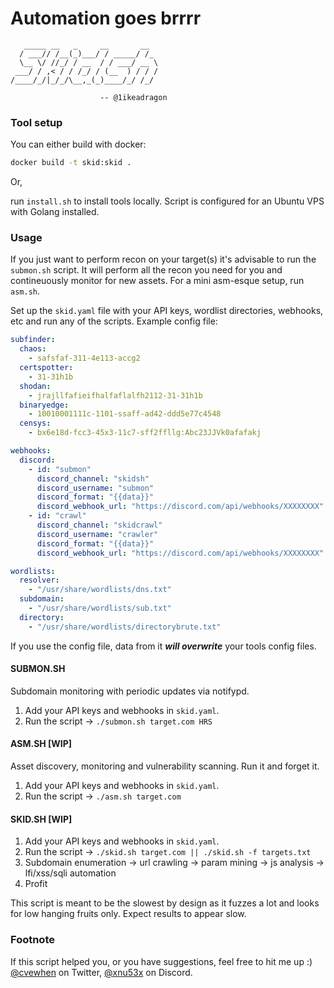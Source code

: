 # Automation goes brrrr

```
   _____ __   _     __       __
  / ___// /__(_)___/ / _____/ /_
  \__ \/ //_/ / __  / / ___/ __ \
 ___/ / ,< / / /_/ / (__  ) / / /
/____/_/|_/_/\__,_(_)____/_/ /_/

                    -- @1ikeadragon

```

### Tool setup

You can either build with docker:

```sh
docker build -t skid:skid .
```

Or,

run `install.sh` to install tools locally. Script is configured for an Ubuntu VPS with Golang installed.

### Usage

If you just want to perform recon on your target(s) it's advisable to run the `submon.sh` script. It will perform all the recon you need for you and contineuously monitor for new assets. For a mini asm-esque setup, run `asm.sh`.

Set up the `skid.yaml` file with your API keys, wordlist directories, webhooks, etc and run any of the scripts. Example config file:
```yaml
subfinder:
  chaos: 
    - safsfaf-311-4e113-accg2
  certspotter: 
    - 31-31h1b
  shodan: 
    - jrajllfafieifhalfaflalfh2112-31-31h1b
  binaryedge: 
    - 10010001111c-1101-ssaff-ad42-ddd5e77c4548
  censys: 
    - bx6e18d-fcc3-45x3-11c7-sff2ffllg:Abc23JJVk0afafakj

webhooks:
  discord:
    - id: "submon"
      discord_channel: "skidsh"
      discord_username: "submon"
      discord_format: "{{data}}"
      discord_webhook_url: "https://discord.com/api/webhooks/XXXXXXXX"
    - id: "crawl"
      discord_channel: "skidcrawl"
      discord_username: "crawler"
      discord_format: "{{data}}"
      discord_webhook_url: "https://discord.com/api/webhooks/XXXXXXXX"

wordlists:
  resolver:
    - "/usr/share/wordlists/dns.txt"
  subdomain:
    - "/usr/share/wordlists/sub.txt"
  directory:
    - "/usr/share/wordlists/directorybrute.txt"
```
If you use the config file, data from it ***will overwrite*** your tools config files.
#### SUBMON.SH

Subdomain monitoring with periodic updates via notifypd.
1. Add your API keys and webhooks in `skid.yaml`.
2. Run the script -> `./submon.sh target.com HRS`

#### ASM.SH [WIP]

Asset discovery, monitoring and vulnerability scanning. Run it and forget it.

1. Add your API keys and webhooks in `skid.yaml`.
2. Run the script -> `./asm.sh target.com`

#### SKID.SH [WIP]

1. Add your API keys and webhooks in `skid.yaml`.
2. Run the script -> `./skid.sh target.com || ./skid.sh -f targets.txt`
3. Subdomain enumeration -> url crawling -> param mining -> js analysis -> lfi/xss/sqli automation
4. Profit

This script is meant to be the slowest by design as it fuzzes a lot and looks for low hanging fruits only. Expect results to appear slow.
### Footnote

If this script helped you, or you have suggestions, feel free to hit me up :) [@cvewhen](https://x.com/cvewhen) on Twitter, [@xnu53x](discord.gg) on Discord.

